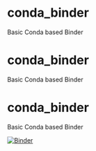 # conda_binder
Basic Conda based Binder

# conda_binder
Basic Conda based Binder

# conda_binder
Basic Conda based Binder

[![Binder](https://mybinder.org/badge_logo.svg)](https://mybinder.org/v2/gh/Hemasivakumar89/Shiny-app-repo_shiny?urlpath=shiny)
